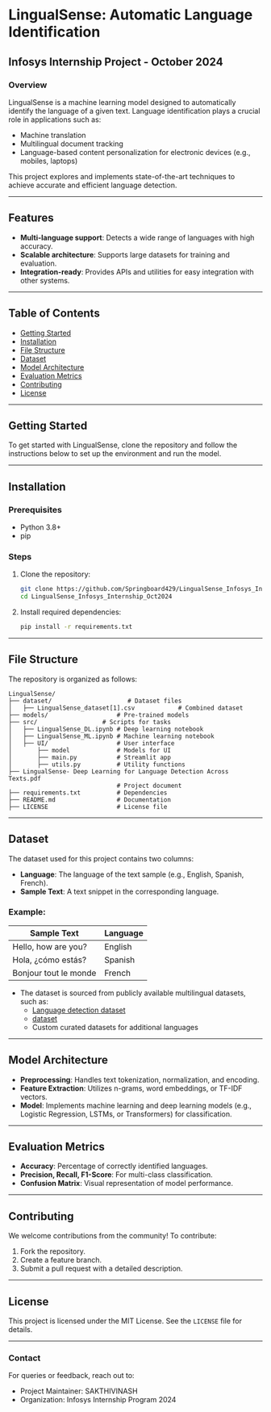 # LingualSense: Automatic Language Identification

## Infosys Internship Project - October 2024

### Overview
LingualSense is a machine learning model designed to automatically identify the language of a given text. Language identification plays a crucial role in applications such as:
- Machine translation
- Multilingual document tracking
- Language-based content personalization for electronic devices (e.g., mobiles, laptops)

This project explores and implements state-of-the-art techniques to achieve accurate and efficient language detection.

---

## Features
- **Multi-language support**: Detects a wide range of languages with high accuracy.
- **Scalable architecture**: Supports large datasets for training and evaluation.
- **Integration-ready**: Provides APIs and utilities for easy integration with other systems.

---

## Table of Contents
- [Getting Started](#getting-started)
- [Installation](#installation)
- [File Structure](#file-structure)
- [Dataset](#dataset)
- [Model Architecture](#model-architecture)
- [Evaluation Metrics](#evaluation-metrics)
- [Contributing](#contributing)
- [License](#license)

---

## Getting Started
To get started with LingualSense, clone the repository and follow the instructions below to set up the environment and run the model.

---

## Installation

### Prerequisites
- Python 3.8+
- pip

### Steps
1. Clone the repository:
   ```bash
   git clone https://github.com/Springboard429/LingualSense_Infosys_Internship_Oct2024.git
   cd LingualSense_Infosys_Internship_Oct2024
   ```
2. Install required dependencies:
   ```bash
   pip install -r requirements.txt
   ```

---
## File Structure

The repository is organized as follows:

```
LingualSense/
├── dataset/                     # Dataset files
│   ├── LingualSense_dataset[1].csv            # Combined dataset
├── models/                   # Pre-trained models
├── src/                  # Scripts for tasks
│   ├── LingualSense_DL.ipynb # Deep learning notebook
│   ├── LingualSense_ML.ipynb # Machine learning notebook
│   ├── UI/                   # User interface
│       ├── model             # Models for UI
│       ├── main.py           # Streamlit app
│       ├── utils.py          # Utility functions
├── LingualSense- Deep Learning for Language Detection Across Texts.pdf
                              # Project document
├── requirements.txt          # Dependencies
├── README.md                 # Documentation
├── LICENSE                   # License file
```

---

## Dataset
The dataset used for this project contains two columns:
- **Language**: The language of the text sample (e.g., English, Spanish, French).
- **Sample Text**: A text snippet in the corresponding language.

### Example:
| Sample Text           |  Language |
|-----------------------|----------|
| Hello, how are you?  | English  |
| Hola, ¿cómo estás?   | Spanish  |
| Bonjour tout le monde| French   |

- The dataset is sourced from publicly available multilingual datasets, such as:
  - [Language detection dataset](https://www.kaggle.com/datasets/lailaboullous/language-detection-dataset)
  - [dataset](https://www.kaggle.com/datasets/amankumarjha2020/language-detection)
  - Custom curated datasets for additional languages

---

## Model Architecture
- **Preprocessing**: Handles text tokenization, normalization, and encoding.
- **Feature Extraction**: Utilizes n-grams, word embeddings, or TF-IDF vectors.
- **Model**: Implements machine learning and deep learning models (e.g., Logistic Regression, LSTMs, or Transformers) for classification.

---

## Evaluation Metrics
- **Accuracy**: Percentage of correctly identified languages.
- **Precision, Recall, F1-Score**: For multi-class classification.
- **Confusion Matrix**: Visual representation of model performance.

---

## Contributing
We welcome contributions from the community! To contribute:
1. Fork the repository.
2. Create a feature branch.
3. Submit a pull request with a detailed description.

---

## License
This project is licensed under the MIT License. See the `LICENSE` file for details.

---

### Contact
For queries or feedback, reach out to:
- Project Maintainer: SAKTHIVINASH
- Organization: Infosys Internship Program 2024

